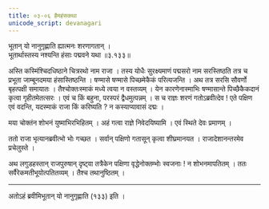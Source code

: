 ```yaml
---
title: ०३-०६ हैमहंसकथा
unicode_script: devanagari
---
```

भूतान् यो नानुगृह्णाति ह्यात्मनः शरणागतान् ।  
भूतार्थास्तस्य नश्यन्ति हंसाः पद्मवने यथा ॥३.१३३॥

अस्ति कस्मिंश्चिदधिष्ठाने चित्ररथो नाम राजा । तस्य योधैः सुरक्ष्यमाणं पद्मसरो नाम सरस्तिष्ठति तत्र च प्रभूता जाम्बूनदमया हंसास्तिष्ठन्ति । षण्मासे षण्मासे पिच्छमेकैकं परित्यजन्ति । अथ तत्र सरसि सौवर्णो बृहत्पक्षी समायातः । तैश्चोक्तःस्माकं मध्ये त्वया न वस्तव्यम् । येन कारणेनास्माभिः षण्मासान्ते पिच्छैकैकदानं कृत्वा गृहीतमेतत्सरः । एवं च किं बहुना, परस्परं द्वैधमुत्पन्नम् । स च राज्ञः शरणं गतोऽब्रवीत्देव ! एते पक्षिण एवं वदन्ति, यदस्माकं
राजा किं करिष्यति ? न कस्याप्यावासं दद्मः ।  

मया चोक्तंन शोभनं युष्माभिरभिहितम् । अहं गत्वा राज्ञे निवेदयिष्यामि । एवं स्थिते देवः प्रमाणम् ।  

ततो राजा भृत्यानब्रवीत्भो भोः गच्छत । सर्वान् पक्षिणो गतासून् कृत्वा शीघ्रमानयत । राजादेशानन्तरमेव प्रचेलुस्ते ।  

अथ लगुडहस्तान् राजपुरुषान् दृष्ट्वा तत्रैकेन पक्षिणा वृद्धेनोक्तम्भोः स्वजनाः ! न शोभनमापतितम् । ततः सर्वैरेकमतीभूयोत्पतितव्यम् । तैश्च तथानुष्ठितम् ।  


***********************************************************************


अतोऽहं ब्रवीमिभूतान् यो नानुगृह्णाति (१३३) इति ।
